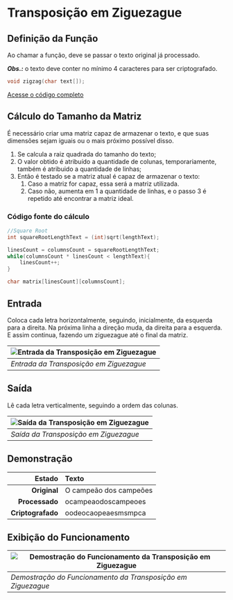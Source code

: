 # Transposição em Ziguezague

## Definição da Função

Ao chamar a função, deve se passar o texto original já processado.

***Obs.:*** o texto deve conter no mínimo 4 caracteres para ser criptografado.

```c
void zigzag(char text[]);
```

[Acesse o código completo](https://github.com/DavidGomesh/cryptography-with-geometric-transpositions/blob/master/geometric-transpositions/zigzag.h)

## Cálculo do Tamanho da Matriz

É necessário criar uma matriz capaz de armazenar o texto, e que suas dimensões sejam iguais ou o mais próximo possível disso.

1. Se calcula a raiz quadrada do tamanho do texto;
1. O valor obtido é atribuído a quantidade de colunas, temporariamente, também é atribuido a quantidade de linhas;
1. Então é testado se a matriz atual é capaz de armazenar o texto:
    1. Caso a matriz for capaz, essa será a matriz utilizada.
    1. Caso não, aumenta em 1 a quantidade de linhas, e o passo 3 é repetido até encontrar a matriz ideal.

### Código fonte do cálculo

```c
//Square Root
int squareRootLengthText = (int)sqrt(lengthText);

linesCount = columnsCount = squareRootLengthText;
while(columnsCount * linesCount < lengthText){
    linesCount++;
}

char matrix[linesCount][columnsCount];
```

## Entrada

Coloca cada letra horizontalmente, seguindo, inicialmente, da esquerda para a direita. Na próxima linha a direção muda, da direita para a esquerda. E assim continua, fazendo um ziguezague até o final da matriz.

| ![Entrada da Transposição em Ziguezague](https://user-images.githubusercontent.com/65545355/89906659-09a26f00-dbc2-11ea-9f23-f55ba570d8d7.jpg "Entrada da Transposição em Ziguezague") |
|-|
| *Entrada da Transposição em Ziguezague* |

## Saída

Lê cada letra verticalmente, seguindo a ordem das colunas.

| ![Saída da Transposição em Ziguezague](https://user-images.githubusercontent.com/65545355/89906889-5128fb00-dbc2-11ea-9a6d-ffe93de0f826.jpg "Saída da Transposição em Ziguezague") |
|-|
| *Saída da Transposição em Ziguezague* |

## Demonstração

Estado | Texto
 -: | :-
**Original** | O campeão dos campeões
**Processado** | ocampeaodoscampeoes
**Criptografado** | oodeocaopeaesmsmpca

## Exibição do Funcionamento

| ![Demostração do Funcionamento da Transposição em Ziguezague](https://user-images.githubusercontent.com/65545355/89907234-ca285280-dbc2-11ea-8cf6-d19cd6c1e6f8.gif "Demostração do Funcionamento da Transposição em Ziguezague") |
|-|
| *Demostração do Funcionamento da Transposição em Ziguezague* |
